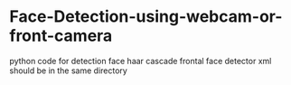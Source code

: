 # Face-Detection-using-webcam-or-front-camera
python code for detection face
haar cascade frontal face detector xml should be in the same directory
